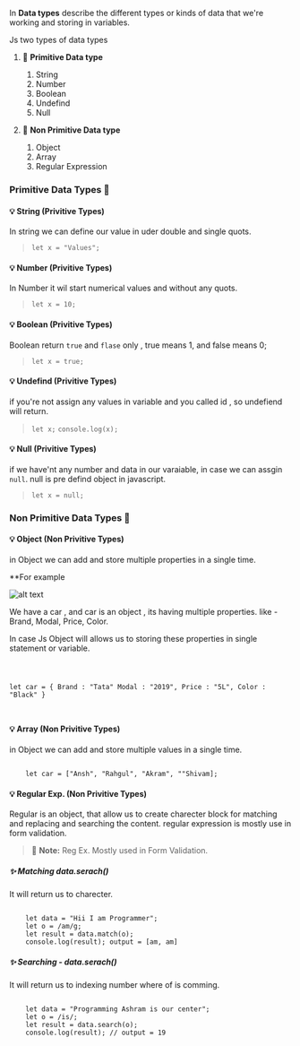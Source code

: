 In **Data types** describe the different types or kinds of data that we're working and storing in variables.

Js two types of data types

1. 🚥 **Primitive Data type**
    1. String
    2. Number
    3. Boolean
    4. Undefind
    5. Null  

2. 🚥 **Non Primitive Data type**
    1. Object
    2. Array
    3. Regular Expression
  

### Primitive Data Types 🎯

#### 💡 String (Privitive Types)
 
In string we can define our value in uder double and single quots.

> <code>let x = "Values";</code>

#### 💡 Number (Privitive Types)
 
In Number it wil start numerical values and without any quots.

> <code>let x = 10;</code>

#### 💡 Boolean (Privitive Types)
 
Boolean return <code>true</code> and <code>flase</code> only , true means 1, and false means 0;

> <code>let x = true;</code>

#### 💡 Undefind (Privitive Types)
 
if you're not assign any values in variable and you called id , so undefiend will return.

> <code>let x;</code>
> <code>console.log(x);</code>

#### 💡 Null (Privitive Types)
 
if we have'nt any number and data in our varaiable, in case we can assgin <code>null</code>. null is pre defind object in javascript.

> <code>let x = null;</code>


### Non Primitive Data Types 🎯


#### 💡 Object (Non Privitive Types)
 
in Object we can add and store multiple properties in a single time.

**For example

![alt text](https://img.icons8.com/emoji/2x/oncoming-automobile.png)

We have a car , and car is an object , its having multiple properties. like - 
Brand, Modal, Price, Color.

In case Js Object will allows us to storing these properties in single statement or variable.

<code>

let car = {
    Brand : "Tata"
    Modal : "2019",
    Price : "5L",
    Color : "Black"
}

</code>


#### 💡 Array (Non Privitive Types)
 
in Object we can add and store multiple values in a single time.

<code>
    let car = ["Ansh", "Rahgul", "Akram", ""Shivam];
</code>


#### 💡 Regular Exp. (Non Privitive Types)
 
Regular is an object, that allow us to create charecter block for matching and replacing and searching the content.
regular expression is mostly use in form validation.

> 📝 **Note:** Reg Ex. Mostly used in Form Validation.



##### ✨ Matching data.serach()
It will return us to charecter.

<code>
    let data = "Hii I am Programmer";
    let o = /am/g; 
    let result = data.match(o);
    console.log(result); output = [am, am]
</code>

##### ✨ Searching -  data.serach()
It will return us to indexing number where of is comming.

<code>
    let data = "Programming Ashram is our center";
    let o = /is/; 
    let result = data.search(o);
    console.log(result); // output = 19
</code>




